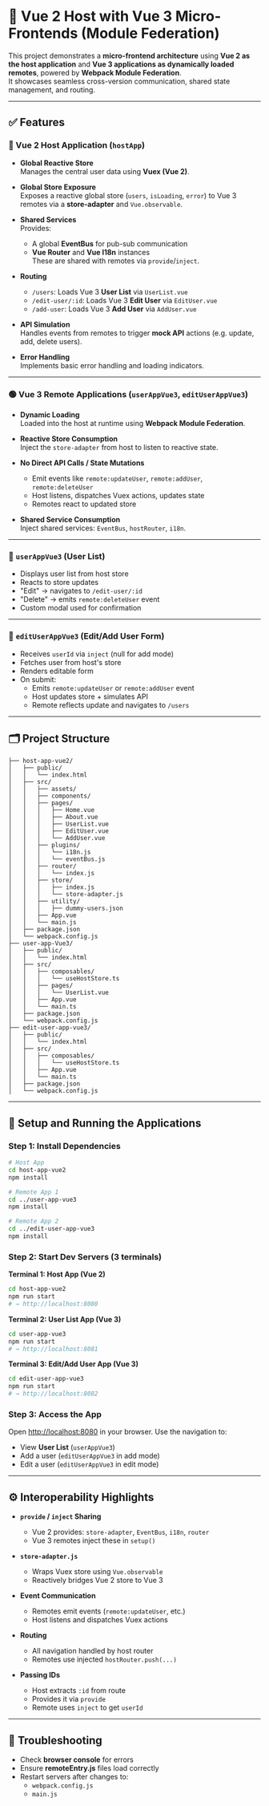 
# 🧩 Vue 2 Host with Vue 3 Micro-Frontends (Module Federation)

This project demonstrates a **micro-frontend architecture** using **Vue 2 as the host application** and **Vue 3 applications as dynamically loaded remotes**, powered by **Webpack Module Federation**.  
It showcases seamless cross-version communication, shared state management, and routing.

---

## ✅ Features

### 🔷 Vue 2 Host Application (`hostApp`)

- **Global Reactive Store**  
  Manages the central user data using **Vuex (Vue 2)**.

- **Global Store Exposure**  
  Exposes a reactive global store (`users`, `isLoading`, `error`) to Vue 3 remotes via a **store-adapter** and `Vue.observable`.

- **Shared Services**  
  Provides:
  - A global **EventBus** for pub-sub communication
  - **Vue Router** and **Vue I18n** instances  
  These are shared with remotes via `provide`/`inject`.

- **Routing**  
  - `/users`: Loads Vue 3 **User List** via `UserList.vue`
  - `/edit-user/:id`: Loads Vue 3 **Edit User** via `EditUser.vue`
  - `/add-user`: Loads Vue 3 **Add User** via `AddUser.vue`

- **API Simulation**  
  Handles events from remotes to trigger **mock API** actions (e.g. update, add, delete users).

- **Error Handling**  
  Implements basic error handling and loading indicators.

---

### 🟢 Vue 3 Remote Applications (`userAppVue3`, `editUserAppVue3`)

- **Dynamic Loading**  
  Loaded into the host at runtime using **Webpack Module Federation**.

- **Reactive Store Consumption**  
  Inject the `store-adapter` from host to listen to reactive state.

- **No Direct API Calls / State Mutations**  
  - Emit events like `remote:updateUser`, `remote:addUser`, `remote:deleteUser`  
  - Host listens, dispatches Vuex actions, updates state  
  - Remotes react to updated store

- **Shared Service Consumption**  
  Inject shared services: `EventBus`, `hostRouter`, `i18n`.

---

### 🧩 `userAppVue3` (User List)

- Displays user list from host store
- Reacts to store updates
- "Edit" → navigates to `/edit-user/:id`
- "Delete" → emits `remote:deleteUser` event
- Custom modal used for confirmation

---

### 🧩 `editUserAppVue3` (Edit/Add User Form)

- Receives `userId` via `inject` (null for add mode)
- Fetches user from host's store
- Renders editable form
- On submit:
  - Emits `remote:updateUser` or `remote:addUser` event
  - Host updates store + simulates API
  - Remote reflects update and navigates to `/users`

---

## 🗂 Project Structure

```plaintext
├── host-app-vue2/
│   ├── public/
│   │   └── index.html
│   ├── src/
│   │   ├── assets/
│   │   ├── components/
│   │   ├── pages/
│   │   │   ├── Home.vue
│   │   │   ├── About.vue
│   │   │   ├── UserList.vue
│   │   │   ├── EditUser.vue
│   │   │   └── AddUser.vue
│   │   ├── plugins/
│   │   │   └── i18n.js
│   │   │   └── eventBus.js
│   │   ├── router/
│   │   │   └── index.js
│   │   ├── store/
│   │   │   ├── index.js
│   │   │   └── store-adapter.js
│   │   ├── utility/
│   │   │   ├── dummy-users.json
│   │   ├── App.vue
│   │   └── main.js
│   ├── package.json
│   └── webpack.config.js
├── user-app-Vue3/
│   ├── public/
│   │   └── index.html
│   ├── src/
│   │   ├── composables/
│   │   │   └── useHostStore.ts
│   │   ├── pages/
│   │   │   └── UserList.vue
│   │   ├── App.vue
│   │   └── main.ts
│   ├── package.json
│   └── webpack.config.js
├── edit-user-app-vue3/
│   ├── public/
│   │   └── index.html
│   ├── src/
│   │   ├── composables/
│   │   │   └── useHostStore.ts
│   │   ├── App.vue
│   │   └── main.ts
│   ├── package.json
│   └── webpack.config.js
```

---

## 🚀 Setup and Running the Applications

### Step 1: Install Dependencies

```bash
# Host App
cd host-app-vue2
npm install 

# Remote App 1
cd ../user-app-vue3
npm install 

# Remote App 2
cd ../edit-user-app-vue3
npm install 
```

### Step 2: Start Dev Servers (3 terminals)

**Terminal 1: Host App (Vue 2)**  
```bash
cd host-app-vue2
npm run start
# → http://localhost:8080
```

**Terminal 2: User List App (Vue 3)**  
```bash
cd user-app-vue3
npm run start
# → http://localhost:8081
```

**Terminal 3: Edit/Add User App (Vue 3)**  
```bash
cd edit-user-app-vue3
npm run start
# → http://localhost:8082
```

### Step 3: Access the App

Open [http://localhost:8080](http://localhost:8080) in your browser. Use the navigation to:

- View **User List** (`userAppVue3`)
- Add a user (`editUserAppVue3` in add mode)
- Edit a user (`editUserAppVue3` in edit mode)

---

## ⚙️ Interoperability Highlights

- **`provide` / `inject` Sharing**  
  - Vue 2 provides: `store-adapter`, `EventBus`, `i18n`, `router`
  - Vue 3 remotes inject these in `setup()`

- **`store-adapter.js`**  
  - Wraps Vuex store using `Vue.observable`
  - Reactively bridges Vue 2 store to Vue 3

- **Event Communication**  
  - Remotes emit events (`remote:updateUser`, etc.)
  - Host listens and dispatches Vuex actions

- **Routing**  
  - All navigation handled by host router
  - Remotes use injected `hostRouter.push(...)`

- **Passing IDs**  
  - Host extracts `:id` from route
  - Provides it via `provide`
  - Remote uses `inject` to get `userId`

---

## 🧪 Troubleshooting

- Check **browser console** for errors
- Ensure **remoteEntry.js** files load correctly
- Restart servers after changes to:
  - `webpack.config.js`
  - `main.js`
